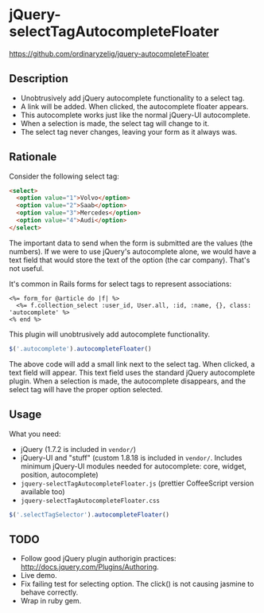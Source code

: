 # jQuery-selectTagAutocompleteFloater

https://github.com/ordinaryzelig/jquery-autocompleteFloater

## Description

* Unobtrusively add jQuery autocomplete functionality to a select tag.
* A link will be added. When clicked, the autocomplete floater appears.
* This autocomplete works just like the normal jQuery-UI autocomplete.
* When a selection is made, the select tag will change to it.
* The select tag never changes, leaving your form as it always was.

## Rationale

Consider the following select tag:

```html
<select>
  <option value="1">Volvo</option>
  <option value="2">Saab</option>
  <option value="3">Mercedes</option>
  <option value="4">Audi</option>
</select>
```

The important data to send when the form is submitted are the values (the numbers). If we were to use jQuery's autocomplete alone, we would have a text field that would store the text of the option (the car company). That's not useful.

It's common in Rails forms for select tags to represent associations:

```erb
<%= form_for @article do |f| %>
  <%= f.collection_select :user_id, User.all, :id, :name, {}, class: 'autocomplete' %>
<% end %>
```

This plugin will unobtrusively add autocomplete functionality.

```javascript
$('.autocomplete').autocompleteFloater()
```

The above code will add a small link next to the select tag. When clicked, a text field will appear. This text field uses the standard jQuery autocomplete plugin. When a selection is made, the autocomplete disappears, and the select tag will have the proper option selected.

## Usage

What you need:

* jQuery (1.7.2 is included in `vendor/`)
* jQuery-UI and "stuff" (custom 1.8.18 is included in `vendor/`. Includes minimum jQuery-UI modules needed for autocomplete: core, widget, position, autocomplete)
* `jquery-selectTagAutocompleteFloater.js` (prettier CoffeeScript version available too)
* `jquery-selectTagAutocompleteFloater.css`

```javascript
$('.selectTagSelector').autocompleteFloater()
```

## TODO

* Follow good jQuery plugin authorigin practices: http://docs.jquery.com/Plugins/Authoring.
* Live demo.
* Fix failing test for selecting option. The click() is not causing jasmine to behave correctly.
* Wrap in ruby gem.
